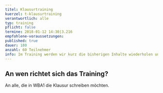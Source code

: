 ```yaml
---
titel: Klausurtraining
kuerzel: t-klausurtraining
verantwortlich: alle
typ: training
pflicht: false
termine: 2018-01-12 14:30|3.216
empfohlene-voraussetzungen:
published: true
dauer: 180
anzahl: 60 Teilnehmer
info: Im Training werden wir kurz die bisherigen Inhalte wiederholen und ein paar Übungsaufgaben bearbeiten, wie sie auch in der Klausur vorkommen könnten.
---
```


## An wen richtet sich das Training?

An alle, die in WBA1 die Klausur schreiben möchten.


